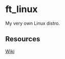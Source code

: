 # ft_linux
My very own Linux distro.

## Resources 
[Wiki](https://github.com/chughes741/ft_linux/wiki)
